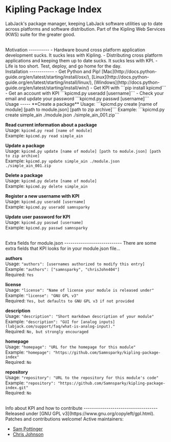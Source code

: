 Kipling Package Index
======================================
LabJack's package manager, keeping LabJack software utilities up to date across platforms and software distribution. Part of the Kipling Web Services (KWS) suite for the greater good.

<br>
Motivation
----------
 - Hardware bound cross platform application development sucks. It sucks less with Kipling.
 - Distributing cross platform applications and keeping them up to date sucks. It sucks less with KPI.
 - Life is too short. Test, deploy, and go home for the day.

<br>
Installation
------------
 - Get Python and Pip! [Mac](http://docs.python-guide.org/en/latest/starting/install/osx/), [Linux](http://docs.python-guide.org/en/latest/starting/install/linux/), [Windows](http://docs.python-guide.org/en/latest/starting/install/win/)
 - Get KPI with ```pip install kpicmd```
 - Get an account with KPI ```kpicmd.py useradd [username]```
 - Check your email and update your password ```kpicmd.py passwd [username]```

<br>
Usage
-----
**Create a package**  
Usage: ```kpicmd.py create [name of module] [path to module.json]  [path to zip archive]```  
Example: ```kpicmd.py create simple_ain ./module.json ./simple_ain_001.zip```

**Read current information about a package**  
Usage: ```kpicmd.py read [name of module]```  
Example: ```kpicmd.py read simple_ain```

**Update a package**  
Usage: ```kpicmd.py update [name of module] [path to module.json] [path to zip archive]```  
Example: ```kpicmd.py update simple_ain ./module.json ./simple_ain_001.zip```

**Delete a package**  
Usage: ```kpicmd.py delete [name of module]```  
Example: ```kpicmd.py delete simple_ain```

**Register a new username with KPI**  
Usage: ```kpicmd.py useradd [username]```  
Example: ```kpicmd.py useradd samnsparky```

**Update user password for KPI**  
Usage: ```kpicmd.py passwd [username]```  
Example: ```kpicmd.py passwd samnsparky```

<br>
Extra fields for module.json
----------------------------
There are some extra fields that KPI looks for in your module.json file...

**authors**  
Usage: ```"authors": [usernames authorized to modify this entry]```  
Example: ```"authors": ["samnsparky", "chrisJohn404"]```  
Required: ```Yes```

**license**  
Usage: ```"license": "Name of license your module is released under"```  
Example: ```"license": "GNU GPL v3"```  
Required: ```Yes, but defaults to GNU GPL v3 if not provided```

**description**  
Usage: ```"description": "Short markdown description of your module"```  
Example: ```"description": "GUI for [analog inputs](labjack.com/support/faq/what-is-analog-input)."```  
Required: ```No, but strongly encouraged```

**homepage**  
Usage: ```"homepage": "URL for the homepage for this module"```  
Example: ```"homepage": "https://github.com/Samnsparky/kipling-package-index"```  
Required: ```No```

**repository**  
Usage: ```"repository": "URL to the repository for this module's code"```  
Example: ```"repository": "https://github.com/Samnsparky/kipling-package-index.git"```  
Required: ```No```


<br>
Info about KPI and how to contribute
------------------------------------
Released under [GNU GPL v3](https://www.gnu.org/copyleft/gpl.html). Patches and contributions welcome! Active maintainers:

 - [Sam Pottinger](https://github.com/samnsparky)
 - [Chris Johnson](https://github.com/chrisJohn404)
